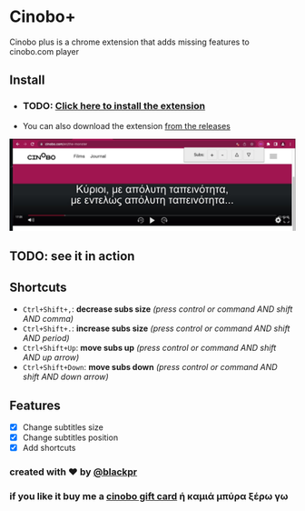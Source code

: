 # Cinobo+

Cinobo plus is a chrome extension that adds missing features to cinobo.com player

## Install

- ### TODO: [Click here to install the extension](#todo)
- You can also download the extension [from the releases](https://github.com/blackpr/cinobo-plus-chrome/releases)

![screenshot](./screenshots/subs-screenshot.jpg)

## TODO: see it in action

## Shortcuts

- `Ctrl+Shift+,`: **decrease subs size** _(press control or command AND shift AND comma)_
- `Ctrl+Shift+.`: **increase subs size** _(press control or command AND shift AND period)_
- `Ctrl+Shift+Up`: **move subs up** _(press control or command AND shift AND up arrow)_
- `Ctrl+Shift+Down`: **move subs down** _(press control or command AND shift AND down arrow)_

## Features

- [x] Change subtitles size
- [x] Change subtitles position
- [x] Add shortcuts

### created with ❤️ by [@blackpr](https://twitter.com/blackpr)

### if you like it buy me a [cinobo gift card](https://cinobo.com/gift-card) ή καμιά μπύρα ξέρω γω
